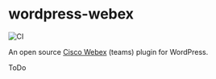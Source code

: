 # wordpress-webex
![CI](https://github.com/actions/hello-world/workflows/CI/badge.svg)



An open source [Cisco Webex](https://www.webex.com/) (teams) plugin for WordPress.


ToDo
